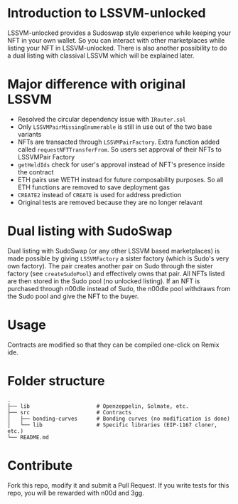 # Introduction to LSSVM-unlocked
LSSVM-unlocked provides a Sudoswap style experience while keeping your NFT in your own wallet. So you can interact with other marketplaces while listing your NFT in LSSVM-unlocked. There is also another possibility to do a dual listing with classival LSSVM which will be explained later.

# Major difference with original LSSVM
- Resolved the circular dependency issue with `IRouter.sol`
- Only `LSSVMPairMissingEnumerable` is still in use out of the two base variants
- NFTs are transacted through `LSSVMPairFactory`. Extra function added called `requestNFTTransferFrom`. So users set approval of their NFTs to LSSVMPair Factory
- `getHeldIds` check for user's approval instead of NFT's presence inside the contract
- ETH pairs use WETH instead for future composability purposes. So all ETH functions are removed to save deployment gas
- `CREATE2` instead of `CREATE` is used for address prediction
- Original tests are removed because they are no longer relavant

# Dual listing with SudoSwap
Dual listing with SudoSwap (or any other LSSVM based marketplaces) is made possible by giving `LSSVMFactory` a sister factory (which is Sudo's very own factory). The pair creates another pair on Sudo through the sister factory (see `createSudoPool`) and effectively owns that pair. All NFTs listed are then stored in the Sudo pool (no unlocked listing). If an NFT is purchased through n00dle instead of Sudo, the n00dle pool withdraws from the Sudo pool and give the NFT to the buyer.

# Usage
Contracts are modified so that they can be compiled one-click on Remix ide.

# Folder structure
```
.
├── lib                     # Openzeppelin, Solmate, etc.
├── src                     # Contracts
│   ├── bonding-curves      # Bonding curves (no modification is done)
│   └── lib                 # Specific libraries (EIP-1167 cloner, etc.)
└── README.md
```

# Contribute
Fork this repo, modify it and submit a Pull Request.
If you write tests for this repo, you will be rewarded with n00d and 3gg.
